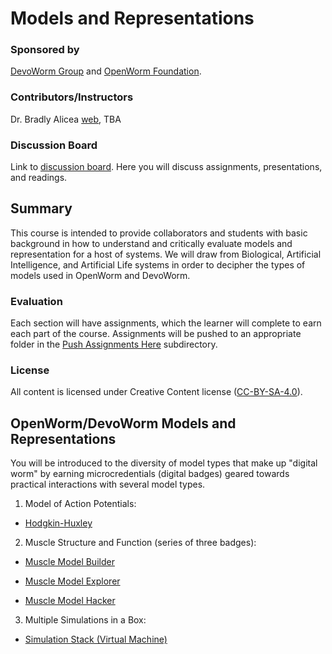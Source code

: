 # Models and Representations
### Sponsored by  
[DevoWorm Group](https://devoworm.weebly.com/) and [OpenWorm Foundation](http://openworm.org/). 

### Contributors/Instructors  
Dr. Bradly Alicea [web](https://bradly-alicea.weebly.com/), TBA

### Discussion Board
Link to [discussion board](https://eliademy.com/app/a/courses/bdb7b0a934/discussions). Here you will discuss assignments, presentations, and readings.

## Summary
This course is intended to provide collaborators and students with basic background in how to understand and critically evaluate models and representation for a host of systems. We will draw from Biological, Artificial Intelligence, and Artificial Life systems in order to decipher the types of models used in OpenWorm and DevoWorm. 

### Evaluation  
Each section will have assignments, which the learner will complete to earn each part of the course. Assignments will be pushed to an appropriate folder in the [Push Assignments Here](https://github.com/devoworm/OW-DW-Education/tree/master/Models%20and%20Representations/Push%20Assignments%20Here) subdirectory.

### License  
All content is licensed under Creative Content license ([CC-BY-SA-4.0](https://github.com/devoworm/Licensing-DRM/blob/master/CC-BY-SA-4.0%20License.md)). 

## OpenWorm/DevoWorm Models and Representations  

You will be introduced to the diversity of model types that make up "digital worm" by earning microcredentials (digital badges) geared towards practical interactions with several model types.

1. Model of Action Potentials:  

* [Hodgkin-Huxley](https://www.badgelist.com/OpenWorm/Hodgkin-Huxley-Tutorial-Graduate)

2. Muscle Structure and Function (series of three badges): 

* [Muscle Model Builder](https://www.badgelist.com/OpenWorm/Muscle-Model-Builder)

* [Muscle Model Explorer](https://www.badgelist.com/OpenWorm/Muscle-Model-Explorer)

* [Muscle Model Hacker](https://www.badgelist.com/OpenWorm/Muscle-Model-Hacker)

3. Multiple Simulations in a Box:

* [Simulation Stack (Virtual Machine)](https://www.badgelist.com/OpenWorm/OpenWorm-Docker-Apprentice)
